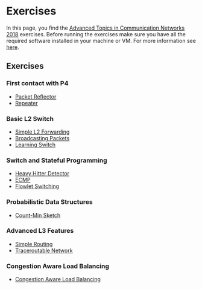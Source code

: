 # Exercises

In this page, you find the [Advanced Topics in Communication Networks 2018](https://adv-net.ethz.ch/) exercises. Before running the exercises
make sure you have all the required software installed in your machine or VM. For more information see [here](../README.md#required-software).

## Exercises

### First contact with P4

 * [Packet Reflector](./exercises/01-Reflector)
 * [Repeater](./exercises/02-Repeater)

### Basic L2 Switch
 * [Simple L2 Forwarding](./exercises/03-L2_Basic_forwarding)
 * [Broadcasting Packets](./exercises/03-L2_Flooding)
 * [Learning Switch](./exercises/04-L2_Learning)

### Switch and Stateful Programming

 * [Heavy Hitter Detector](./exercises/06-Heavy_Hitter_Detector)
 * [ECMP](./exercises/05-ECMP)
 * [Flowlet Switching](./exercises/05-Flowlet_Switching)

### Probabilistic Data Structures

 * [Count-Min Sketch](../exercises/07-Count-Min-Sketch)

### Advanced L3 Features

 * [Simple Routing](./exercises/08-Simple_Routing)
 * [Traceroutable Network](./exercises/09-Traceroutable)

### Congestion Aware Load Balancing

 * [Congestion Aware Load Balancing](./exercises/10-Congestion_Aware_Load_Balancing)
